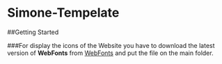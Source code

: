 # Simone-Tempelate


##Getting Started

###For display the icons of the Website you have to download the latest version of **WebFonts** from  [WebFonts](https://fontawesome.com/download) and put the file on the main folder.
